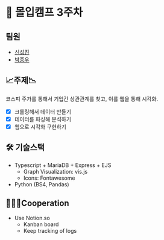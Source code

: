 # 🍺 몰입캠프 3주차

## 팀원
* [신성진](https://github.com/sungjin-shin)
* [박종우](https://github.com/jjwow73)

## 📈주제📉
코스피 주가를 통해서 기업간 상관관계를 찾고, 이를 웹을 통해 시각화.

- [x] 크롤링해서 데이터 만들기
- [x] 데이터를 파싱해 분석하기
- [x] 웹으로 시각화 구현하기

## 🛠 기술스택
- Typescript + MariaDB + Express + EJS
  - Graph Visualization: vis.js
  - Icons: Fontawesome
- Python (BS4, Pandas)

## 🧑‍🤝‍🧑Cooperation
- Use Notion.so
  - Kanban board
  - Keep tracking of logs
